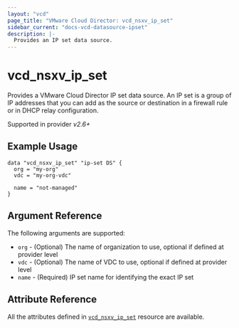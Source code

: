 ```yaml
---
layout: "vcd"
page_title: "VMware Cloud Director: vcd_nsxv_ip_set"
sidebar_current: "docs-vcd-datasource-ipset"
description: |-
  Provides an IP set data source.
---
```


# vcd\_nsxv\_ip\_set

Provides a VMware Cloud Director IP set data source. An IP set is a group of IP addresses that you can add
  as the source or destination in a firewall rule or in DHCP relay configuration.

Supported in provider *v2.6+*

## Example Usage

```hcl
data "vcd_nsxv_ip_set" "ip-set DS" {
  org = "my-org"
  vdc = "my-org-vdc"

  name = "not-managed"
}
```

## Argument Reference

The following arguments are supported:

* `org` - (Optional) The name of organization to use, optional if defined at provider level
* `vdc` - (Optional) The name of VDC to use, optional if defined at provider level
* `name` - (Required) IP set name for identifying the exact IP set

## Attribute Reference

All the attributes defined in [`vcd_nsxv_ip_set`](/docs/providers/vcd/r/nsxv_ip_set.html) resource are available.
